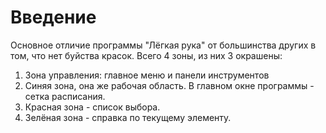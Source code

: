 # Введение #
Основное отличие программы "Лёгкая рука" от большинства других в том, что нет буйства красок. Всего 4 зоны, из них 3 окрашены:
  1. Зона управления: главное меню и панели инструментов
  1. Синяя зона, она же рабочая область. В главном окне программы - сетка расписания.
  1. Красная зона - список выбора.
  1. Зелёная зона - справка по текущему элементу.